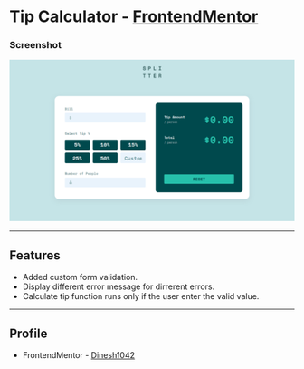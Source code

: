 # Tip Calculator - [FrontendMentor](https://www.frontendmentor.io/challenges/tip-calculator-app-ugJNGbJUX)

### Screenshot

![Tip Calculator](./screenshot/tip-calculator.png)

---

## Features

- Added custom form validation.
- Display different error message for dirrerent errors.
- Calculate tip function runs only if the user enter the valid value.

---

## Profile

- FrontendMentor - [Dinesh1042](https://frontendmentor.io/profile/Dinesh1042)
